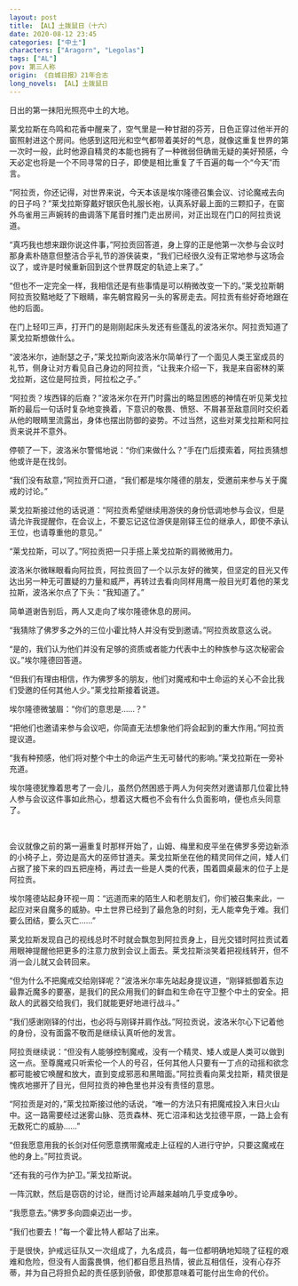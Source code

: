 ```yaml
---
layout: post
title: 【AL】土拨鼠日（十六）
date: 2020-08-12 23:45
categories: ["中土"]
characters: ["Aragorn", "Legolas"]
tags: ["AL"]
pov: 第三人称
origin: 《白城日报》21年合志
long_novels: 【AL】土拨鼠日
---
```


日出的第一抹阳光照亮中土的大地。

莱戈拉斯在鸟鸣和花香中醒来了，空气里是一种甘甜的芬芳，日色正穿过他半开的窗照射进这个房间。他感到这阳光和空气都带着美好的气息，就像这重复世界的第一次时一般，此时他源自精灵的本能也拥有了一种微弱但确凿无疑的美好预感，今天必定也将是一个不同寻常的日子，即使是相比重复了千百遍的每一个“今天”而言。

“阿拉贡，你还记得，对世界来说，今天本该是埃尔隆德召集会议、讨论魔戒去向的日子吗？”莱戈拉斯穿戴好银灰色礼服长袍，认真系好最上面的三颗扣子，在窗外鸟雀用三声婉转的曲调落下尾音时推门走出房间，对正出现在门口的阿拉贡说道。

“真巧我也想来跟你说这件事，”阿拉贡回答道，身上穿的正是他第一次参与会议时那身素朴随意但整洁合乎礼节的游侠装束，“我们已经很久没有正常地参与这场会议了，或许是时候重新回到这个世界既定的轨迹上来了。”

“但也不一定完全一样，我相信还是有些事情是可以稍微改变一下的。”莱戈拉斯朝阿拉贡狡黠地眨了下眼睛，率先朝宫殿另一头的客房走去。阿拉贡有些好奇地跟在他的后面。

在门上轻叩三声，打开门的是刚刚起床头发还有些蓬乱的波洛米尔。阿拉贡知道了莱戈拉斯想做什么。

“波洛米尔，迪耐瑟之子，”莱戈拉斯向波洛米尔简单行了一个面见人类王室成员的礼节，侧身让对方看见自己身边的阿拉贡，“让我来介绍一下，我是来自密林的莱戈拉斯，这位是阿拉贡，阿拉松之子。”

“阿拉贡？埃西铎的后裔？”波洛米尔在开门时露出的略显困惑的神情在听见莱戈拉斯的最后一句话时复杂地变换着，下意识的敬畏、愤怒、不屑甚至敌意同时交织着从他的眼睛里流露出，身体也摆出防御的姿势。不过当然，这些对莱戈拉斯和阿拉贡来说并不意外。

停顿了一下，波洛米尔警惕地说：“你们来做什么？”手在门后摸索着，阿拉贡猜想他或许是在找剑。

“我们没有敌意，”阿拉贡开口道，“我们都是埃尔隆德的朋友，受邀前来参与关于魔戒的讨论。”

莱戈拉斯接过他的话说道：“阿拉贡希望继续用游侠的身份低调地参与会议，但是请允许我提醒你，在会议上，不要忘记这位游侠是刚铎王位的继承人，即使不承认王位，也请尊重他的意见。”

“莱戈拉斯，可以了。”阿拉贡把一只手搭上莱戈拉斯的肩微微用力。

波洛米尔微眯眼看向阿拉贡，阿拉贡回了一个以示友好的微笑，但坚定的目光又传达出另一种无可置疑的力量和威严，再转过去看向同样用鹰一般目光盯着他的莱戈拉斯，波洛米尔点了下头：“我知道了。”

简单道谢告别后，两人又走向了埃尔隆德休息的房间。

“我猜除了佛罗多之外的三位小霍比特人并没有受到邀请。”阿拉贡故意这么说。

“是的，我们认为他们并没有足够的资质或者能力代表中土的种族参与这次秘密会议。”埃尔隆德回答道。

“但我们有理由相信，作为佛罗多的朋友，他们对魔戒和中土命运的关心不会比我们受邀的任何其他人少。”莱戈拉斯接着说道。

埃尔隆德微皱眉：“你们的意思是……？”

“把他们也邀请来参与会议吧，你简直无法想象他们将会起到的重大作用。”阿拉贡提议道。

“我有种预感，他们将对整个中土的命运产生无可替代的影响。”莱戈拉斯在一旁补充道。

埃尔隆德犹豫着思考了一会儿，虽然仍然困惑于两人为何突然对邀请那几位霍比特人参与会议这件事如此热心，想着这大概也不会有什么负面影响，便也点头同意了。

<br>

会议就像之前的第一遍重复时那样开始了，山姆、梅里和皮平坐在佛罗多旁边新添的小椅子上，旁边是高大的巫师甘道夫。莱戈拉斯坐在他的精灵同伴之间，矮人们占据了接下来的四五把座椅，再过去一些是人类的代表，围着圆桌最末的位子上是阿拉贡。

埃尔隆德站起身环视一周：“远道而来的陌生人和老朋友们，你们被召集来此，一起应对来自魔多的威胁。中土世界已经到了最危急的时刻，无人能幸免于难。我们要么团结，要么灭亡……”

莱戈拉斯发现自己的视线总时不时就会飘忽到阿拉贡身上，目光交错时阿拉贡试着用眼神提醒他把更多的注意力放到会议上面去。莱戈拉斯淡笑着把视线转开，但不消一会儿就又会转回来。

“但为什么不把魔戒交给刚铎呢？”波洛米尔率先站起身提议道，“刚铎抵御着东边最靠近魔多的要塞，是我们的民众用我们的鲜血和生命在守卫整个中土的安全。把敌人的武器交给我们，我们就能更好地进行战斗。”

“我们感谢刚铎的付出，也必将与刚铎并肩作战。”阿拉贡说，波洛米尔心下记着他的身份，没有面露不敬而是继续认真听他的发言。

阿拉贡继续说：“但没有人能够控制魔戒，没有一个精灵、矮人或是人类可以做到这一点。至尊魔戒只听索伦一个人的号召，任何其他人只要有一丁点的动摇和欲念都可能被它唤醒和放大，直到变成邪恶和黑暗面。”阿拉贡看向莱戈拉斯，精灵很是愧疚地挪开了目光，但阿拉贡的神色里也并没有责怪的意思。

“阿拉贡是对的，”莱戈拉斯接过他的话说，“唯一的方法只有把魔戒投入末日火山中。这一路需要经过迷雾山脉、范贡森林、死亡沼泽和达戈拉德平原，一路上会有无数死亡的威胁……”

“但我愿意用我的长剑对任何愿意携带魔戒走上征程的人进行守护，只要这魔戒在他的身上。”阿拉贡说。

“还有我的弓作为护卫。”莱戈拉斯说。

一阵沉默，然后是窃窃的讨论，继而讨论声越来越响几乎变成争吵。

“我愿意去。”佛罗多向圆桌迈出一步。

“我们也要去！”每一个霍比特人都站了出来。

于是很快，护戒远征队又一次组成了，九名成员，每一位都明确地知晓了征程的艰难和危险，但没有人面露畏惧，他们都自愿且热情，彼此互相信任，没有心存芥蒂，并为自己将担负起的责任感到骄傲，即使那意味着可能付出生命的代价。

<br>
